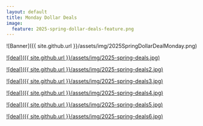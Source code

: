 ```yaml
---
layout: default
title: Monday Dollar Deals
image:
  feature: 2025-spring-dollar-deals-feature.png
---
```

![Banner]({{ site.github.url }}/assets/img/2025SpringDollarDealMonday.png)

[![deal]({{ site.github.url }}/assets/img/2025-spring-deals.jpg)](https://www.teacherspayteachers.com/Product/Butterfly-NO-PREP-Activities-Thematic-Unit-with-Sub-Plans-11218121)

[![deal]({{ site.github.url }}/assets/img/2025-spring-deals2.jpg)](https://www.teacherspayteachers.com/Product/Spring-Chick-Craft-Chicken-Life-Cycle-Science-Writing-Phonics-or-Math-Activity-12976748)

[![deal]({{ site.github.url }}/assets/img/2025-spring-deals3.jpg)](https://www.teacherspayteachers.com/Product/Spring-Activity-Packet-Kindergarten-April-Activities-Early-Finishers-13189374)

[![deal]({{ site.github.url }}/assets/img/2025-spring-deals4.jpg)](https://www.teacherspayteachers.com/Product/Editable-Spring-Bingo-Game-Template-Phonics-Activity-Review-Game-2508199?utm_source=Email&utm_campaign=Spring%202025%20Dollar%20Deals-%20Editable%20Spring%20Bingo)

[![deal]({{ site.github.url }}/assets/img/2025-spring-deals5.jpg)](https://www.teacherspayteachers.com/Product/April-Kindergarten-Morning-Work-Homework-Packet-NO-PREP-Spring-Worksheets-4452984?utm_source=SPRING%20DOLLAR%20DEALS&utm_campaign=April%20K%20Morning%20Work%20Packets) 

[![deal]({{ site.github.url }}/assets/img/2025-spring-deals6.jpg)](https://www.teacherspayteachers.com/Product/Spring-Sub-Plans-Spring-NO-PREP-Worksheets-Lesson-Plans-EDITABLE-5349493)